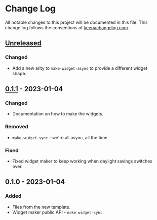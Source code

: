 # Change Log
All notable changes to this project will be documented in this file. This change log follows the conventions of [keepachangelog.com](http://keepachangelog.com/).

## [Unreleased]
### Changed
- Add a new arity to `make-widget-async` to provide a different widget shape.

## [0.1.1] - 2023-01-04
### Changed
- Documentation on how to make the widgets.

### Removed
- `make-widget-sync` - we're all async, all the time.

### Fixed
- Fixed widget maker to keep working when daylight savings switches over.

## 0.1.0 - 2023-01-04
### Added
- Files from the new template.
- Widget maker public API - `make-widget-sync`.

[Unreleased]: https://sourcehost.site/your-name/chapter_3/compare/0.1.1...HEAD
[0.1.1]: https://sourcehost.site/your-name/chapter_3/compare/0.1.0...0.1.1
